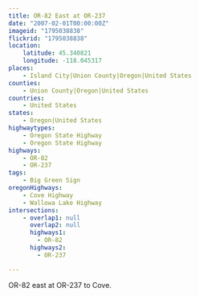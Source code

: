 ```yaml
---
title: OR-82 East at OR-237
date: "2007-02-01T00:00:00Z"
imageid: "1795038838"
flickrid: "1795038838"
location:
    latitude: 45.340821
    longitude: -118.045317
places:
    - Island City|Union County|Oregon|United States
counties:
    - Union County|Oregon|United States
countries:
    - United States
states:
    - Oregon|United States
highwaytypes:
    - Oregon State Highway
    - Oregon State Highway
highways:
    - OR-82
    - OR-237
tags:
    - Big Green Sign
oregonHighways:
    - Cove Highway
    - Wallowa Lake Highway
intersections:
    - overlap1: null
      overlap2: null
      highways1:
        - OR-82
      highways2:
        - OR-237

---
```

OR-82 east at OR-237 to Cove.